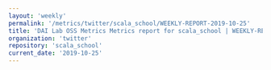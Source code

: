 ```yaml
---
layout: 'weekly'
permalink: '/metrics/twitter/scala_school/WEEKLY-REPORT-2019-10-25'
title: 'DAI Lab OSS Metrics Metrics report for scala_school | WEEKLY-REPORT-2019-10-25'
organization: 'twitter'
repository: 'scala_school'
current_date: '2019-10-25'
---
```

